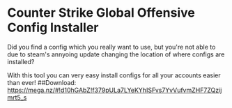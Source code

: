 # Counter Strike Global Offensive Config Installer
Did you find a config which you really want to use, but you're not able to due to steam's annyoing update changing the location of where configs are installed?

With this tool you can very easy install configs for all your accounts easier than ever!
##Download: https://mega.nz/#!d10hGAbZ!f379pULa7LYeKYhISFvs7YvVufvmZHF7ZQzijmrt5_s
